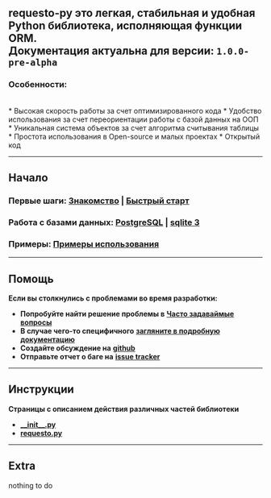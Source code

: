 **requesto-py** это легкая, стабильная и удобная Python библиотека, исполняющая функции ORM.
<br>
Документация актуальна для версии: `1.0.0-pre-alpha`
---

<h3>Особенности:</h3>
<br>
* Высокая скорость работы за счет оптимизированного кода
* Удобство использования за счет переориентации работы с базой данных на ООП
* Уникальная система объектов за счет алгоритма считывания таблицы
* Простота использования в Open-source и малых проектах
* Открытый код

---
## Начало

### **Первые шаги**: [**Знакомство**](./start.md) | [**Быстрый старт**](./quickstart.md)
### **Работа с базами данных**: [**PostgreSQL**](./psql.md) | [**sqlite 3**](./sqlite.md)
### **Примеры**: [**Примеры использования**](./example.md)

---

## Помощь

**<p>Если вы столкнулись с проблемами во время разработки:</p>**
* **Попробуйте найти решение проблемы в** [**Часто задаваймые вопросы**](./faq)
* **В случае чего-то специфичного** [**загляните в подробную документацию**](./manuals.md)
* **Создайте обсуждение на** [**github**](https://github.com/SOLIDusr/requesto-py/issues/new)
* **Отправьте отчет о баге на** [**issue tracker**](https://github.com/SOLIDusr/requesto-py/issues/new)

---

## Инструкции
**<p>Страницы с описанием действия различных частей библиотеки</p>**
* [**\_\_init\_\_.py**](__init__.md)
* [**requesto.py**](requesto.md)


---

## Extra

nothing to do

